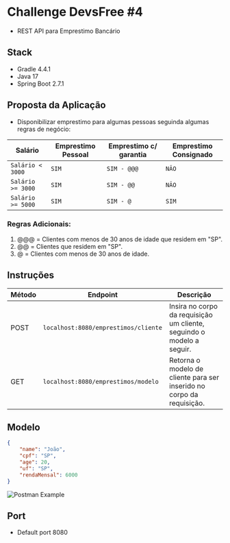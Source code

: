 # Challenge DevsFree #4

- REST API para Emprestimo Bancário

## Stack

- Gradle 4.4.1
- Java 17
- Spring Boot 2.7.1

## Proposta da Aplicação

- Disponibilizar emprestimo para algumas pessoas seguinda algumas regras de negócio:

Salário   | Emprestimo Pessoal | Emprestimo c/ garantia | Emprestimo Consignado
--------- |--------------------|------------------------| -------------
`Salário < 3000`  | `SIM`      | `SIM - @@@`            | `NÃO`
`Salário >= 3000` | `SIM`      | `SIM - @@`             | `NÃO`
`Salário >= 5000` | `SIM`      | `SIM - @`              | `SIM`

### Regras Adicionais:
1. @@@ = Clientes com menos de 30 anos de idade que residem em "SP".
2. @@ = Clientes que residem em "SP".
3. @ = Clientes com menos de 30 anos de idade.

## Instruções

Método  | Endpoint                              | Descrição  
--------- |---------------------------------------| -----------
POST  | `localhost:8080/emprestimos/cliente ` | Insira no corpo da requisição um cliente, seguindo o modelo a seguir.
GET  | `localhost:8080/emprestimos/modelo`   | Retorna o modelo de cliente para ser inserido no corpo da requisição.

## Modelo
``` json
{
    "name": "João",
    "cpf": "SP",
    "age": 20,
    "uf": "SP",
    "rendaMensal": 6000
}
```

![Postman Example](https://github.com/misael-mateus/api-sistema_de_emprestimo-devsfree/blob/master/src/images/Captura%20de%20tela%20de%202022-07-19%2014-41-00.png?raw=true)

## Port

- Default port 8080

